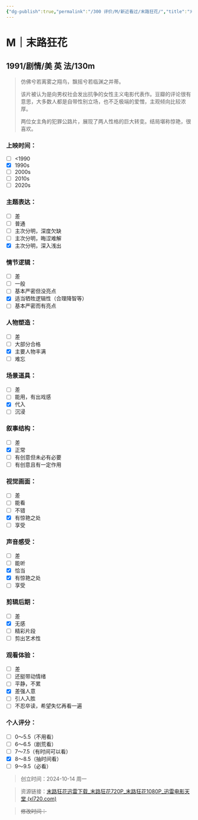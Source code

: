 ```yaml
---
{"dg-publish":true,"permalink":"/300 评价/M/新近看过/末路狂花/","title":"末路狂花","tags":["M","剧情"],"created":"2024-10-14T11:05:55.824+08:00","updated":"2024-10-14T12:43:52.312+08:00"}
---
```


# M｜末路狂花
## 1991/剧情/美 英 法/130m
>仿佛兮若离雾之翔鸟，飘摇兮若临渊之并蒂。
>
>该片被认为是向男权社会发出抗争的女性主义电影代表作。豆瓣的评论很有意思，大多数人都是自带性别立场，也不乏极端的爱憎，主观倾向比较浓厚。
>
>两位女主角的犯罪公路片，展现了两人性格的巨大转变。结局堪称惊艳，很喜欢。
### 上映时间：
- [ ] <1990
- [x] 1990s
- [ ] 2000s
- [ ] 2010s
- [ ] 2020s
### 主题表达：
- [ ] 差
- [ ] 普通
- [ ] 主次分明，深度欠缺
- [ ] 主次分明，晦涩难解
- [x] 主次分明，深入浅出
### 情节逻辑：
- [ ] 差
- [ ] 一般
- [ ] 基本严密但没亮点
- [x] 适当牺牲逻辑性（合理降智等）
- [ ] 基本严密而有亮点
### 人物塑造：
- [ ] 差
- [ ] 大部分合格
- [x] 主要人物丰满
- [ ] 难忘
### 场景道具：
- [ ] 差
- [ ] 能用，有出戏感
- [x] 代入
- [ ] 沉浸
### 叙事结构：
- [ ] 差
- [x] 正常
- [ ] 有创意但未必有必要
- [ ] 有创意且有一定作用
### 视觉画面：
- [ ] 差
- [ ] 能看
- [ ] 不错
- [x] 有惊艳之处
- [ ] 享受
### 声音感受：
- [ ] 差
- [ ] 能听
- [x] 恰当
- [x] 有惊艳之处
- [ ] 享受
### 剪辑后期：
- [ ] 差
- [x] 无感
- [ ] 精彩片段
- [ ] 剪出艺术性
### 观看体验：
- [ ] 差
- [ ] 还挺带动情绪
- [ ] 平静，不累
- [x] 差强人意
- [ ] 引人入胜
- [ ] 不忍卒读，希望失忆再看一遍
### 个人评分：
- [ ] 0～5.5（不用看）
- [ ] 6～6.5（剧荒看）
- [ ] 7～7.5（有时间可以看）
- [x] 8～8.5（抽时间看）
- [ ] 9～9.5（必看）

>创立时间：2024-10-14 周一

>资源链接：[末路狂花迅雷下载_末路狂花720P_末路狂花1080P_迅雷电影天堂 (xl720.com)](https://www.xl720.com/thunder/21521.html)

>~~修改时间：~~



